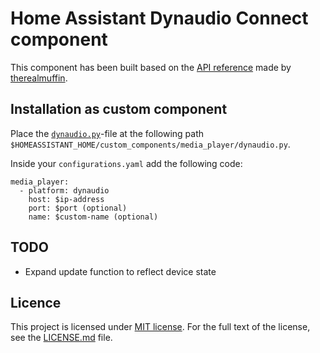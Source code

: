 # Home Assistant Dynaudio Connect component
This component has been built based on the [API reference](https://github.com/therealmuffin/dynaudio-connect-api) made by [therealmuffin](https://github.com/therealmuffin/).

## Installation as custom component
Place the [`dynaudio.py`](dynaudio.py)-file at the following path `$HOMEASSISTANT_HOME/custom_components/media_player/dynaudio.py`.

Inside your `configurations.yaml` add the following code:

```
media_player:
  - platform: dynaudio
    host: $ip-address
    port: $port (optional)
    name: $custom-name (optional)
```

## TODO
* Expand update function to reflect device state

## Licence
This project is licensed under [MIT license](http://opensource.org/licenses/MIT).
For the full text of the license, see the [LICENSE.md](LICENSE.md) file.
